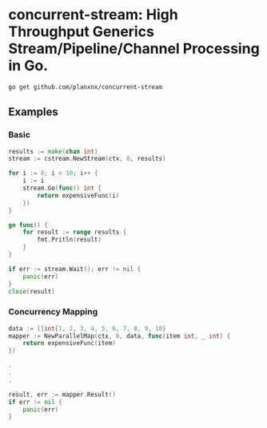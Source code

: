 # **concurrent-stream**: High Throughput Generics Stream/Pipeline/Channel Processing in Go.

```sh
go get github.com/planxnx/concurrent-stream
```

## Examples

### Basic

```go
results := make(chan int)
stream := cstream.NewStream(ctx, 8, results)

for i := 0; i < 10; i++ {
	i := i
	stream.Go(func() int {
		return expensiveFunc(i)
	})
}

go func() {
	for result := range results {
		fmt.Pritln(result)
	}
}

if err := stream.Wait(); err != nil {
	panic(err)
}
close(result)
```

### Concurrency Mapping

```go
data := []int{1, 2, 3, 4, 5, 6, 7, 8, 9, 10}
mapper := NewParallelMap(ctx, 8, data, func(item int, _ int) {
	return expensiveFunc(item)
})

.
.
.

result, err := mapper.Result()
if err != nil {
	panic(err)
}
```
